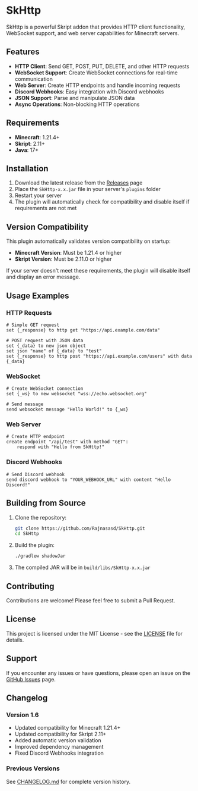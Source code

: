 # SkHttp

SkHttp is a powerful Skript addon that provides HTTP client functionality, WebSocket support, and web server capabilities for Minecraft servers.

## Features

- **HTTP Client**: Send GET, POST, PUT, DELETE, and other HTTP requests
- **WebSocket Support**: Create WebSocket connections for real-time communication
- **Web Server**: Create HTTP endpoints and handle incoming requests
- **Discord Webhooks**: Easy integration with Discord webhooks
- **JSON Support**: Parse and manipulate JSON data
- **Async Operations**: Non-blocking HTTP operations

## Requirements

- **Minecraft**: 1.21.4+
- **Skript**: 2.11+
- **Java**: 17+

## Installation

1. Download the latest release from the [Releases](https://github.com/Rajnasasd/SkHttp/releases) page
2. Place the `SkHttp-x.x.jar` file in your server's `plugins` folder
3. Restart your server
4. The plugin will automatically check for compatibility and disable itself if requirements are not met

## Version Compatibility

This plugin automatically validates version compatibility on startup:

- **Minecraft Version**: Must be 1.21.4 or higher
- **Skript Version**: Must be 2.11.0 or higher

If your server doesn't meet these requirements, the plugin will disable itself and display an error message.

## Usage Examples

### HTTP Requests

```skript
# Simple GET request
set {_response} to http get "https://api.example.com/data"

# POST request with JSON data
set {_data} to new json object
set json "name" of {_data} to "test"
set {_response} to http post "https://api.example.com/users" with data {_data}
```

### WebSocket

```skript
# Create WebSocket connection
set {_ws} to new websocket "wss://echo.websocket.org"

# Send message
send websocket message "Hello World!" to {_ws}
```

### Web Server

```skript
# Create HTTP endpoint
create endpoint "/api/test" with method "GET":
    respond with "Hello from SkHttp!"
```

### Discord Webhooks

```skript
# Send Discord webhook
send discord webhook to "YOUR_WEBHOOK_URL" with content "Hello Discord!"
```

## Building from Source

1. Clone the repository:
   ```bash
   git clone https://github.com/Rajnasasd/SkHttp.git
   cd SkHttp
   ```

2. Build the plugin:
   ```bash
   ./gradlew shadowJar
   ```

3. The compiled JAR will be in `build/libs/SkHttp-x.x.jar`

## Contributing

Contributions are welcome! Please feel free to submit a Pull Request.

## License

This project is licensed under the MIT License - see the [LICENSE](LICENSE) file for details.

## Support

If you encounter any issues or have questions, please open an issue on the [GitHub Issues](https://github.com/Rajnasasd/SkHttp/issues) page.

## Changelog

### Version 1.6
- Updated compatibility for Minecraft 1.21.4+
- Updated compatibility for Skript 2.11+
- Added automatic version validation
- Improved dependency management
- Fixed Discord Webhooks integration

### Previous Versions
See [CHANGELOG.md](CHANGELOG.md) for complete version history.
